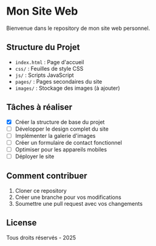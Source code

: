 # Mon Site Web

Bienvenue dans le repository de mon site web personnel.

## Structure du Projet

- `index.html` : Page d'accueil
- `css/` : Feuilles de style CSS
- `js/` : Scripts JavaScript
- `pages/` : Pages secondaires du site
- `images/` : Stockage des images (à ajouter)

## Tâches à réaliser

- [x] Créer la structure de base du projet
- [ ] Développer le design complet du site
- [ ] Implémenter la galerie d'images
- [ ] Créer un formulaire de contact fonctionnel
- [ ] Optimiser pour les appareils mobiles
- [ ] Déployer le site

## Comment contribuer

1. Cloner ce repository
2. Créer une branche pour vos modifications
3. Soumettre une pull request avec vos changements

## License

Tous droits réservés - 2025